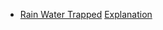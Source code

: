 * [Rain Water Trapped](https://www.interviewbit.com/problems/rain-water-trapped/)
  [Explanation](https://leetcode.com/problems/trapping-rain-water/solution/)
  
